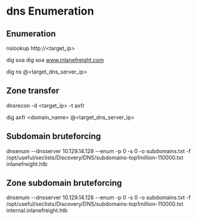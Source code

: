 # dns Enumeration

## Enumeration

nslookup http://<target_ip>


dig soa <domain>
dig soa www.inlanefreight.com

dig ns <domain> @<target_dns_server_ip>

## Zone transfer 

dnsrecon -d <target_ip> -t axfr

dig axfr <domain_name> @<target_dns_server_ip>

## Subdomain bruteforcing

dnsenum --dnsserver 10.129.14.128 --enum -p 0 -s 0 -o subdomains.txt -f /opt/useful/seclists/Discovery/DNS/subdomains-top1million-110000.txt inlanefreight.htb

## Zone subdomain bruteforcing

dnsenum --dnsserver 10.129.14.128 --enum -p 0 -s 0 -o subdomains.txt -f /opt/useful/seclists/Discovery/DNS/subdomains-top1million-110000.txt internal.inlanefreight.htb